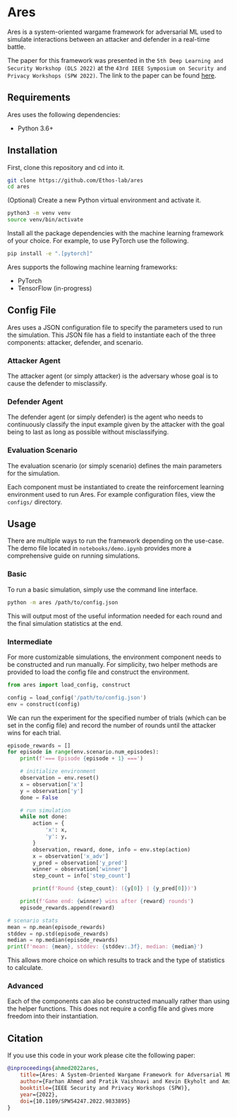 # Ares

Ares is a system-oriented wargame framework for adversarial ML used to simulate interactions between an attacker and defender in a real-time battle.

The paper for this framework was presented in the `5th Deep Learning and Security Workshop (DLS 2022)` at the `43rd IEEE Symposium on Security and Privacy Workshops (SPW 2022)`. The link to the paper can be found [here](https://arxiv.org/abs/2210.12952).

## Requirements

Ares uses the following dependencies:

- Python 3.6+

## Installation

First, clone this repository and cd into it.

```bash
git clone https://github.com/Ethos-lab/ares
cd ares
```

(Optional) Create a new Python virtual environment and activate it.

```bash
python3 -m venv venv
source venv/bin/activate
```

Install all the package dependencies with the machine learning framework of your choice. For example, to use PyTorch use the following.

```bash
pip install -e ".[pytorch]"
```

Ares supports the following machine learning frameworks:

- PyTorch
- TensorFlow (in-progress)

## Config File

Ares uses a JSON configuration file to specify the parameters used to run the simulation. This JSON file has a field to instantiate each of the three components: attacker, defender, and scenario.

### Attacker Agent

The attacker agent (or simply attacker) is the adversary whose goal is to cause the defender to misclassify.

### Defender Agent

The defender agent (or simply defender) is the agent who needs to continuously classify the input example given by the attacker with the goal being to last as long as possible without misclassifying.

### Evaluation Scenario

The evaluation scenario (or simply scenario) defines the main parameters for the simulation.

Each component must be instantiated to create the reinforcement learning environment used to run Ares. For example configuration files, view the `configs/` directory.

## Usage

There are multiple ways to run the framework depending on the use-case. The demo file located in `notebooks/demo.ipynb` provides more a comprehensive guide on running simulations.

### Basic

To run a basic simulation, simply use the command line interface.

```bash
python -m ares /path/to/config.json
```

This will output most of the useful information needed for each round and the final simulation statistics at the end.

### Intermediate

For more customizable simulations, the environment component needs to be constructed and run manually. For simplicity, two helper methods are provided to load the config file and construct the environment.

```python
from ares import load_config, construct

config = load_config('/path/to/config.json')
env = construct(config)
```

We can run the experiment for the specified number of trials (which can be set in the config file) and record the number of rounds until the attacker wins for each trial.

```python
episode_rewards = []
for episode in range(env.scenario.num_episodes):
    print(f'=== Episode {episode + 1} ===')

    # initialize environment
    observation = env.reset()
    x = observation['x']
    y = observation['y']
    done = False

    # run simulation
    while not done:
        action = {
            'x': x,
            'y': y,
        }
        observation, reward, done, info = env.step(action)
        x = observation['x_adv']
        y_pred = observation['y_pred']
        winner = observation['winner']
        step_count = info['step_count']

        print(f'Round {step_count}: ({y[0]} | {y_pred[0]})')

    print(f'Game end: {winner} wins after {reward} rounds')
    episode_rewards.append(reward)

# scenario stats
mean = np.mean(episode_rewards)
stddev = np.std(episode_rewards)
median = np.median(episode_rewards)
print(f'mean: {mean}, stddev: {stddev:.3f}, median: {median}')
```

This allows more choice on which results to track and the type of statistics to calculate.

### Advanced

Each of the components can also be constructed manually rather than using the helper functions. This does not require a config file and gives more freedom into their instantiation.

## Citation

If you use this code in your work please cite the following paper:

```bibtex
@inproceedings{ahmed2022ares,
    title={Ares: A System-Oriented Wargame Framework for Adversarial ML},
    author={Farhan Ahmed and Pratik Vaishnavi and Kevin Ekyholt and Amir Rahmati},
    booktitle={IEEE Security and Privacy Workshops (SPW)},
    year={2022},
    doi={10.1109/SPW54247.2022.9833895}
}
```
